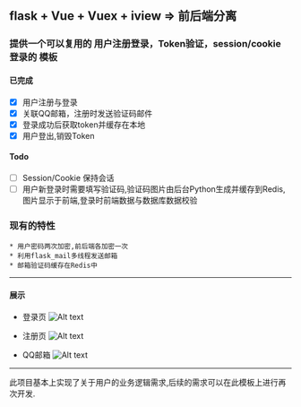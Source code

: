 ## flask + Vue + Vuex + iview => 前后端分离
### 提供一个可以复用的 用户注册登录，Token验证，session/cookie 登录的 模板

#### 已完成
- [x] 用户注册与登录
- [x] 关联QQ邮箱，注册时发送验证码邮件
- [x] 登录成功后获取token并缓存在本地
- [x] 用户登出,销毁Token

#### Todo
- [ ] Session/Cookie 保持会话
- [ ] 用户新登录时需要填写验证码,验证码图片由后台Python生成并缓存到Redis,图片显示于前端,登录时前端数据与数据库数据校验

### 现有的特性
    * 用户密码两次加密,前后端各加密一次
    * 利用flask_mail多线程发送邮箱
    * 邮箱验证码缓存在Redis中

------------------------------------------------------------
#### 展示
* 登录页
![Alt text](https://github.com/BeanWei/flask-user-api-template/blob/master/Screenshots/login.PNG)

* 注册页
![Alt text](https://github.com/BeanWei/flask-user-api-template/blob/master/Screenshots/signin.PNG)

* QQ邮箱
![Alt text](https://github.com/BeanWei/flask-user-api-template/blob/master/Screenshots/email.PNG)

------------------------------------------------------------
此项目基本上实现了关于用户的业务逻辑需求,后续的需求可以在此模板上进行再次开发.